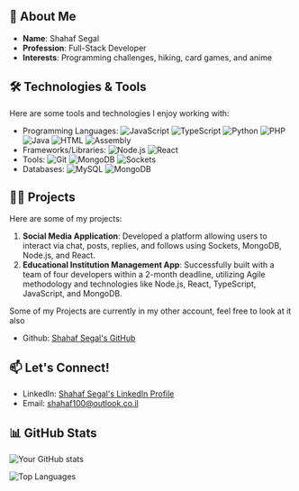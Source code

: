 ## 🚀 About Me

- **Name**: Shahaf Segal
- **Profession**: Full-Stack Developer
- **Interests**: Programming challenges, hiking, card games, and anime

## 🛠️ Technologies & Tools

Here are some tools and technologies I enjoy working with:

- Programming Languages: ![JavaScript](https://img.shields.io/badge/-JavaScript-F7DF1E?logo=javascript&logoColor=black) ![TypeScript](https://img.shields.io/badge/-TypeScript-3178C6?logo=typescript&logoColor=white) ![Python](https://img.shields.io/badge/-Python-3776AB?logo=python&logoColor=white) ![PHP](https://img.shields.io/badge/-PHP-777BB4?logo=php&logoColor=white) ![Java](https://img.shields.io/badge/-Java-007396?logo=java&logoColor=white) ![HTML](https://img.shields.io/badge/-HTML-E34F26?logo=html5&logoColor=white) ![Assembly](https://img.shields.io/badge/-Assembly-525252?logo=none)
- Frameworks/Libraries: ![Node.js](https://img.shields.io/badge/-Node.js-339933?logo=node.js&logoColor=white) ![React](https://img.shields.io/badge/-React-61DAFB?logo=react&logoColor=black)
- Tools: ![Git](https://img.shields.io/badge/-Git-F05032?logo=git&logoColor=white) ![MongoDB](https://img.shields.io/badge/-MongoDB-47A248?logo=mongodb&logoColor=white) ![Sockets](https://img.shields.io/badge/-Sockets-525252?logo=none)
- Databases: ![MySQL](https://img.shields.io/badge/-MySQL-4479A1?logo=mysql&logoColor=white) ![MongoDB](https://img.shields.io/badge/-MongoDB-47A248?logo=mongodb&logoColor=white)


## 👨‍💻 Projects

Here are some of my projects:

1. **Social Media Application**: Developed a platform allowing users to interact via chat, posts, replies, and follows using Sockets, MongoDB, Node.js, and React.
2. **Educational Institution Management App**: Successfully built with a team of four developers within a 2-month deadline, utilizing Agile methodology and technologies like Node.js, React, TypeScript, JavaScript, and MongoDB.

Some of my Projects are currently in my other account, feel free to look at it also
- Github: [Shahaf Segal's GitHub](https://github.com/shahafSegal)

## 📫 Let's Connect!

- LinkedIn: [Shahaf Segal's LinkedIn Profile](http://www.linkedin.com/in/shahaf-segal-308883288)
- Email: [shahaf100@outlook.co.il](mailto:shahaf100@outlook.co.il)

## 📊 GitHub Stats

![Your GitHub stats](https://github-readme-stats.vercel.app/api?username=shahaf-Segal&show_icons=true&theme=radical)

![Top Languages](https://github-readme-stats.vercel.app/api/top-langs/?username=shahaf-Segal&layout=compact&theme=radical)

